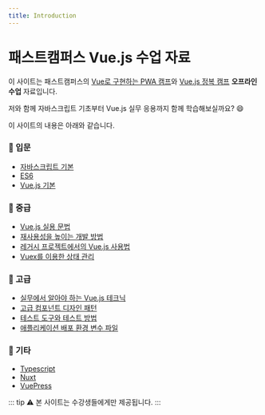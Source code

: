 ```yaml
---
title: Introduction
---
```


# 패스트캠퍼스 Vue.js 수업 자료

이 사이트는 패스트캠퍼스의 [Vue로 구현하는 PWA 캠프](https://www.fastcampus.co.kr/dev_camp_wap/)와 [Vue.js 정복 캠프](https://www.fastcampus.co.kr/dev_camp_vue/) **오프라인 수업** 자료입니다.

저와 함께 자바스크립트 기초부터 Vue.js 실무 응용까지 함께 학습해보실까요? 😄

이 사이트의 내용은 아래와 같습니다.

### 📖 입문

- [자바스크립트 기본](/js/object.html)
- [ES6](/es6/const-let.html)
- [Vue.js 기본](/vue/instance.html)

### 📖 중급

- [Vue.js 실용 문법](/syntax/methods.html)
- [재사용성을 높이는 개발 방법](/reuse/slots.html)
- [레거시 프로젝트에서의 Vue.js 사용법](/legacy/jquery-to-vue.html)
- [Vuex를 이용한 상태 관리](/vuex/concept.html)

### 📖 고급

- [실무에서 알아야 하는 Vue.js 테크닉](/advanced/folder-structure.html)
- [고급 컴포넌트 디자인 패턴](/design/pattern1.html)
- [테스트 도구와 테스트 방법](/testing/overview.html)
- [애플리케이션 배포 환경 변수 파일](/deploy/intro.html)

### 📖 기타

- [Typescript](/ts/intro.html)
- [Nuxt](/nuxt/intro.html)
- [VuePress](/vuepress/learning-note.html)

::: tip
⚠️ 본 사이트는 수강생들에게만 제공됩니다.
:::
